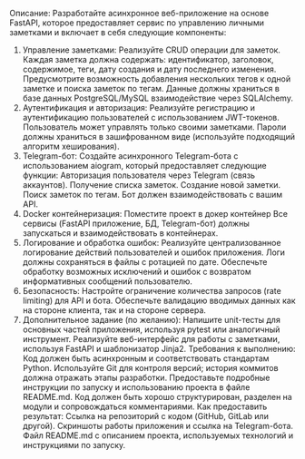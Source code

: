Описание:
Разработайте асинхронное веб-приложение на основе FastAPI, которое предоставляет сервис по управлению личными заметками и включает в себя следующие компоненты:
1. Управление заметками:
Реализуйте CRUD операции для заметок.
Каждая заметка должна содержать: идентификатор, заголовок, содержимое, теги, дату создания и дату последнего изменения.
Предусмотрите возможность добавления нескольких тегов к одной заметке и поиска заметок по тегам.
Данные должны храниться в базе данных PostgreSQL/MySQL взаимодействие через SQLAlchemy.
2. Аутентификация и авторизация:
Реализуйте регистрацию и аутентификацию пользователей с использованием JWT-токенов.
Пользователь может управлять только своими заметками.
Пароли должны храниться в зашифрованном виде (используйте подходящий алгоритм хеширования).
3. Telegram-бот:
Создайте асинхронного Telegram-бота с использованием aiogram, который предоставляет следующие функции:
Авторизация пользователя через Telegram (связь аккаунтов).
Получение списка заметок.
Создание новой заметки.
Поиск заметок по тегам.
Бот должен взаимодействовать с вашим API.
4. Docker контейнеризация:
Поместите проект в докер контейнер
Все сервисы (FastAPI приложение, БД, Telegram-бот) должны запускаться и взаимодействовать в контейнерах.
5. Логирование и обработка ошибок:
Реализуйте централизованное логирование действий пользователей и ошибок приложения.
Логи должны сохраняться в файлы с ротацией по дате.
Обеспечьте обработку возможных исключений и ошибок с возвратом информативных сообщений пользователю.
6. Безопасность:
Настройте ограничение количества запросов (rate limiting) для API и бота.
Обеспечьте валидацию вводимых данных как на стороне клиента, так и на стороне сервера.
7. Дополнительное задание (по желанию):
Напишите unit-тесты для основных частей приложения, используя pytest или аналогичный инструмент.
Реализуйте веб-интерфейс для работы с заметками, используя FastAPI и шаблонизатор Jinja2.
Требования к выполнению:
Код должен быть асинхронным и соответствовать стандартам Python.
Используйте Git для контроля версий; история коммитов должна отражать этапы разработки.
Предоставьте подробные инструкции по запуску и использованию проекта в файле README.md.
Код должен быть хорошо структурирован, разделен на модули и сопровождаться комментариями.
Как предоставить результат:
Ссылка на репозиторий с кодом (GitHub, GitLab или другой).
Скриншоты работы приложения и ссылка на Telegram-бота.
Файл README.md с описанием проекта, используемых технологий и инструкциями по запуску.